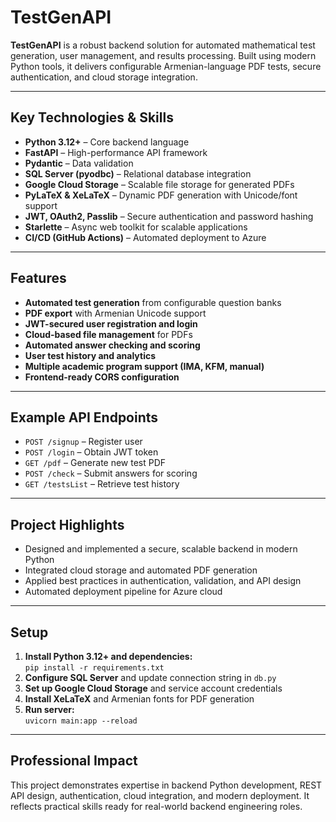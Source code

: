 # TestGenAPI

**TestGenAPI** is a robust backend solution for automated mathematical test generation, user management, and results processing. Built using modern Python tools, it delivers configurable Armenian-language PDF tests, secure authentication, and cloud storage integration.

---

## Key Technologies & Skills

- **Python 3.12+** – Core backend language
- **FastAPI** – High-performance API framework
- **Pydantic** – Data validation
- **SQL Server (pyodbc)** – Relational database integration
- **Google Cloud Storage** – Scalable file storage for generated PDFs
- **PyLaTeX & XeLaTeX** – Dynamic PDF generation with Unicode/font support
- **JWT, OAuth2, Passlib** – Secure authentication and password hashing
- **Starlette** – Async web toolkit for scalable applications
- **CI/CD (GitHub Actions)** – Automated deployment to Azure

---

## Features

- **Automated test generation** from configurable question banks
- **PDF export** with Armenian Unicode support
- **JWT-secured user registration and login**
- **Cloud-based file management** for PDFs
- **Automated answer checking and scoring**
- **User test history and analytics**
- **Multiple academic program support (IMA, KFM, manual)**
- **Frontend-ready CORS configuration**

---

## Example API Endpoints

- `POST /signup` – Register user
- `POST /login` – Obtain JWT token
- `GET /pdf` – Generate new test PDF
- `POST /check` – Submit answers for scoring
- `GET /testsList` – Retrieve test history

---

## Project Highlights

- Designed and implemented a secure, scalable backend in modern Python
- Integrated cloud storage and automated PDF generation
- Applied best practices in authentication, validation, and API design
- Automated deployment pipeline for Azure cloud

---

## Setup

1. **Install Python 3.12+ and dependencies:**  
   `pip install -r requirements.txt`
2. **Configure SQL Server** and update connection string in `db.py`
3. **Set up Google Cloud Storage** and service account credentials
4. **Install XeLaTeX** and Armenian fonts for PDF generation
5. **Run server:**  
   `uvicorn main:app --reload`

---

## Professional Impact

This project demonstrates expertise in backend Python development, REST API design, authentication, cloud integration, and modern deployment. It reflects practical skills ready for real-world backend engineering roles.